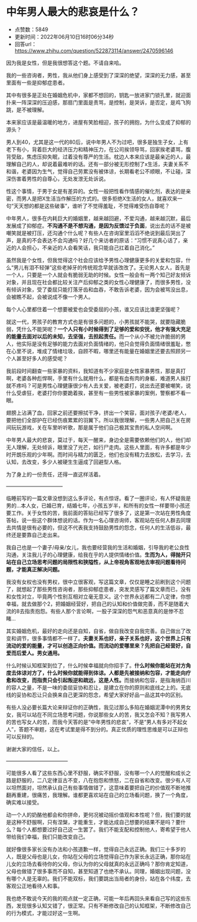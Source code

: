 # 中年男人最大的悲哀是什么？
- 点赞数：5849
- 更新时间：2022年06月10日16时06分34秒
- 回答url：https://www.zhihu.com/question/522873114/answer/2470596146
<body>
 <p data-pid="gM_FgG6W">因为我是女性，但是我很想答这个题。不请自来哈。</p>
 <p data-pid="oUH6aMui">我的一些咨询者，男性，我从他们身上感受到了深深的绝望，深深的无力感，甚至里面有一些是抑郁症患者。</p>
 <p data-pid="QO54Sixa">其中有很多是正处在婚姻危机中，家都不想回的，钥匙一放进家门锁孔里，就迎面扑来一阵深深的压迫感，那扇门里面是责骂，是控制，是哭诉，是否定，是鸡飞狗跳，是不被理解。</p>
 <p data-pid="iRWCCH_6">本来家应该是最温暖的地方，进屋有笑脸相迎，孩子的拥抱，为什么变成了抑郁的源头？</p>
 <p data-pid="k2aqCh0c">男人到40，尤其是这一代的80后，说中年男人不为过吧，很多是独生子女，上有老下有小，背着巨大的经济压力和精神压力，在公司挨领导骂，回家挨老婆骂，腹背受敌，焦虑压抑失眠，过着没有尊严的生活。枕边人本来应该是最亲近的人，最理解自己的人，却说着最难听的话。还有一部分被无形控制了x生活，夫妻关系不和谐，老婆因为生气，觉得自己劳累没有被体谅，长期看老公不顺眼，不让碰，深深伤害着男性的自尊心，无处发泄无处诉说。</p>
 <p data-pid="F9zopB03">性这个事情，于男于女是有差异的。女性一般把性看作情感的催化剂，表达的是亲密，而男人是把X生活当作解压的方式的。很多拒绝X生活的女人，就喜欢来一句“天天想的都是这些破事”，谁听了不觉得羞耻，不觉得难受伤自尊呢？</p>
 <p data-pid="mzSz9GCB">中年男人，很多在内耗巨大的婚姻里，越来越回避，不爱沟通，越来越沉默，最后发展成了抑郁症。<b>不沟通不是不想沟通，是因为反馈过于负面</b>，说出去的话不是被嘲笑就是被打压，还沟通个什么呢？有些人在咨询室里滔滔不绝说到最后哭出了声，是真的不会表达不会沟通吗？好几个来访者的原话：“习惯不说真心话了，亲近的人会担心，不亲近的人会看笑话，我只能自己扛着自己消化。”</p>
 <p data-pid="YQ9OnVbj">虽然我是个女性，但我觉得这个社会应该给予男性心理健康更多的关爱和包容，什么“男儿有泪不轻弹”这些老掉牙的传统观念早就该改改了。无论男人女人，首先是一个人，只要是一个人就会有脆弱无助的时候。女性一般会有一两个知己好友倾诉对象，并且现在社会都比较关注产后抑郁之类的女性心理健康了，而很多男性，没有倾诉对象，受了委屈只能打落牙齿和血吞，不敢告诉老婆，因为会被骂没出息，会被瞧不起，会被说成不像一个男人。</p>
 <p data-pid="22SAsYqQ">每个人心里都住着一个想要被爱也会受委屈的小孩，谁又应该比谁更坚强呢？</p>
 <p data-pid="t2Ndwlb1">就这一代，男孩子的教育方式也是有很多问题的，小男孩就不能哭，就要隐藏脆弱，凭什么不能哭呢？<b>一个人只有小时候得到了足够的爱和安抚，他才有强大充足的能量去面对以后的未知，去坚强，去担起责任。</b>而一个从小不被允许脆弱的男人，他实际是没有足够的能力去面对负面情绪的，他只会觉得负面情绪很羞耻，憋在心里不说，堆成了情绪垃圾，自顾不暇，哪里还有能量在婚姻里还要去照顾另一个人甚至好多人的感受呢？</p>
 <p data-pid="A4tRnRZe">我前段时间翻查一些家暴的资料，我知道有不少家庭是女性家暴男性，那是真打啊，老婆各种彪悍啊，手里有什么就用什么，都是有血有肉的身躯，难道男人挨打就不疼吗？可是男性心理健康很少有人去关爱，被老婆打，说出去还要被嘲笑，说什么受虐狂，老婆打你你要跪着挨，甚至有一些男性被家暴的案例，警察都不看一眼。</p>
 <p data-pid="7brIUHYH">翅膀上沾满了血，回家之前还要擦拭干净，挤出一个笑容，面对孩子/老婆/老人，要把他们全部护在已经伤痕累累的羽翼下。所以我很理解，一些男人把自己关在房间玩玩游戏，关在车里听听歌，那是属于他们自己极其宝贵的私人空间啊。</p>
 <p data-pid="TUNXBSHA">中年男人最大的悲哀，莫过于，每天一醒来，身边全是需要依赖他们的人，他们却无人理解，无处倾诉，眼里没了光芒，如行尸走肉。这些人里面，有许多都是年少时开朗乐观的少年啊。而时间与精力的匮乏，他们也没有精力去放松，去学习，去认知，去改变，多少人被硬生生逼成了回避型人格。</p>
 <p data-pid="UJVmaAjq">为了身上的一份责任，还得一直这样活着。</p>
 <p data-pid="96eMBZ-p">———————————</p>
 <p data-pid="7uF4oFDQ">临睡前写的一篇文章没想到这么多评论，有点惊讶。看了一圈评论，有人怀疑我是男的…本人女，已婚已育，结婚七年，小孩五岁半，和所有的女性一样要带小孩还要工作。关于女性的苦，我前面的答贴已经写了很多了，这是第一次站在男性角度答帖，说一些这个群体想说的话。作为一名心理咨询师，客观站在任何人群去同理去共情是很有必要的，但这不代表我支持鼓励男性的怨念，任何人的生活低谷，最终还是要靠自己走出来。</p>
 <p data-pid="LWI8hKgX">我自己也是一个妻子/母亲/女儿，我也要经营我的生活和婚姻，引导我的老公良性沟通，关注我儿子的心理健康，给我在乎的人提供情绪价值。<b>生而为人，得抛开只站在自己立场思考问题的局限性和狭隘性，从上帝视角客观地去审视问题看待问题，才能真正解决问题。</b></p>
 <p data-pid="8zX_S4-7">我没有女权也没有男权，很中立很客观，写这篇文章，仅仅是睡之前刷到这个问题了，就想起了那些男性咨询者，那些抑郁症患者，突发灵感写了篇文章而已，没有和女性对立，毕竟两个性别互相对立毫无意义。这个世界永远都有二八定律，你想幸福，就去做那个2，把婚姻经营好，把自己的认知和价值做完善，而不是随着大流的8去指责抱怨。有些人那个言论啊，一股子深深的怨气和恶意真的是惨不忍睹…</p>
 <p data-pid="PX3CHiDF">其实婚姻危机，最好的走向还是自知，自省，做自我改变自我完善。自己做出了改变和调节，很多事情都不一样了。<b>夫妻关系也好，亲子关系也好，这个世界上只有流动的爱的能量，才可以创造正向价值。而流动的爱哪里来？先把自己经营好，自爱而后爱人。男女通用。</b></p>
 <p data-pid="Ly8rA0Q0">什么时候认知框架到位了，什么时候幸福就向你招手了。<b>什么时候你能站在对方角度去体谅对方了，什么时候你就能得到体谅。人都是先被接纳和包容，才能走向疗愈和改变，而指责只会引起叛逆和疏远，这是人性。</b>而接纳和包容，是指海纳百川的容人之量，不是一味的委屈妥协和忍让，是建立在你的原则和底线之上的。无底线的妥协和忍让只会换来自己更深的怨念，希望大家好好品一品这其中的区别。</p>
 <p data-pid="kAM69O4K">有些人没必要长篇大论来辩证你的正确性，我见过那么多陷在婚姻泥潭中的男男女女，我可以站在不同立场思考问题，你说那些女人的苦，我又怎会不知？我写男人的苦也写女人的苦，而我今天答的是“中年男性的悲哀”，不是“男人有多对不起女人”，答题不审题，这在考试里是得不到分的。真正优质的理性思维是可以正辩也可以反辩的。</p>
 <p data-pid="LcY0qDT4">谢谢大家的信任，以上。</p>
 <p data-pid="rraT4CGq">————————————</p>
 <p data-pid="4Qx729Te">可能很多人看了这些东西心里不舒服，确实不舒服，没有哪一个人的觉醒和成长之路是舒服的，二八定律亘古不变，八在抱怨和愤怒，二在自省和改变。很少有人可以坦然面对，坦然承认自己有些事情做错了，这意味着要把自己的价值观不断地推翻再重建，很痛苦，我理解。谁都更喜欢站在自己的立场看问题，换了一个角度，确实难以接受。</p>
 <p data-pid="34WF_-gC">动一个人的奶酪他都会和你拼命，更何况被动摇价值观和本性呢？但，我们要的就是这种不舒服啊，只有涅槃，才能重生，才能达成自己想要的结果不是吗？要什么？每个人都想要过好自己这一生罢了。我们不能支配和控制他人，寄希望于他人带给我们幸福，我们只能改变自己。</p>
 <p data-pid="1oyc063R">就好像很多家长没有办法和小孩道歉一样，觉得自己永远正确。我们三十多岁的人，既是父母也是儿女，你站在父母的立场觉得自己作为家长永远正确，那你站在儿女的立场去看待你的父母，你认为你的父母就真的永远正确吗？那你肯定知道，父母也做错了很多事而不自知，甚至知道了也绝不承认。同理，婚姻出现问题，没有哪个人是无辜的。我们不能双标，我们要跳出当局者的身份，站在各个纬度，去客观公正地看待人和事。</p>
 <p data-pid="waHnhy2g">我也绝不敢说今天的我的观点就一定正确，可能一年后再回头来看自己写的这些东西，发现很多认知又错了，很正常。只有不断修改自己的认知框架，不断修改自己的行为模式，才能过好这一生啊。</p>
</body>